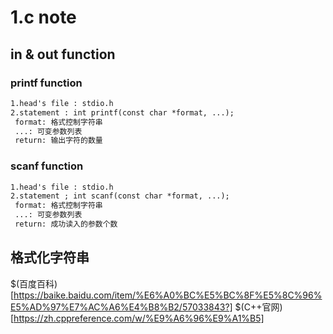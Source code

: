 # 1.c note

## in & out function

### printf function 

```txt
1.head's file : stdio.h
2.statement : int printf(const char *format, ...);
 format: 格式控制字符串
 ...: 可变参数列表
 return: 输出字符的数量
```

### scanf function

```txt
1.head's file : stdio.h
2.statement ; int scanf(const char *format, ...);
 format: 格式控制字符串
 ...: 可变参数列表
 return: 成功读入的参数个数
```

## 格式化字符串

$(百度百科)[https://baike.baidu.com/item/%E6%A0%BC%E5%BC%8F%E5%8C%96%E5%AD%97%E7%AC%A6%E4%B8%B2/57033843?]
$(C++官网)[https://zh.cppreference.com/w/%E9%A6%96%E9%A1%B5]

